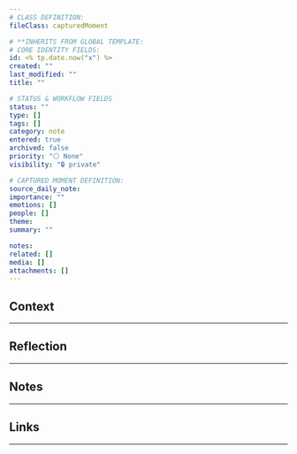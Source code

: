 ```yaml
---
# CLASS DEFINITION:
fileClass: capturedMoment

# **INHERITS FROM GLOBAL TEMPLATE:
# CORE IDENTITY FIELDS:
id: <% tp.date.now("x") %>
created: ""
last_modified: ""
title: ""

# STATUS & WORKFLOW FIELDS
status: ""
type: []
tags: []
category: note
entered: true
archived: false
priority: "⚪ None"
visibility: "🔒 private"

# CAPTURED MOMENT DEFINITION:
source_daily_note: 
importance: ""
emotions: []
people: []
theme:
summary: ""

notes:
related: []
media: []
attachments: []
---
```


## Context
---


## Reflection
---


## Notes 
---


## Links
---


